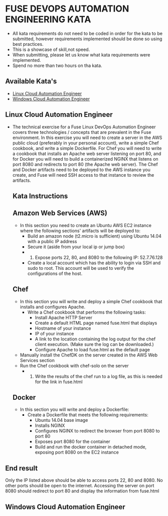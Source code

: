   # FUSE DEVOPS AUTOMATION ENGINEERING KATA

* All kata requirements do not need to be coded in order for the kata to be submitted, however requirements implemented 
  should be done so using best practices.
* This is a showcase of skill,not speed.
* When submitting, please let us know what kata requirements were implemented.
* Spend no more than two hours on tha kata.

## Available Kata's
* [Linux Cloud Automation Engineer](https://github.com/cahcommercial/fuse-kata-devops/blob/master/README.md#linux-cloud-automation-engineer) 
* [Windows Cloud Automation Engineer](https://github.com/cahcommercial/fuse-kata-devops/blob/master/README.md#windows-cloud-automation-engineer)

## Linux Cloud Automation Engineer

* The technical exercise for a Fuse Linux DevOps Automation Engineer covers three technologies / concepts that are prevalent in the Fuse environment. In this exercise you will need to create a server in the AWS public cloud (preferably in your personal account), write a simple Chef cookbook, and write a simple Dockerfile. For Chef you will need to write a cookbook that installs an Apache web server listening on port 80, and for Docker you will need to build a containerized NGINX that listens on port 8080 and redirects to port 80 (the Apache web server). The Chef and Docker artifacts need to be deployed to the AWS instance you create, and Fuse will need SSH access to that instance to review the artifacts.
  
  ## Kata Instructions
  
    ## Amazon Web Services (AWS)
    * In this section you need to create an Ubuntu AWS EC2 instance where the following sections' artifacts will be deployed to:
      *   Build an amazon node (t2.micro is sufficient) using Ubuntu 14.04 with a public IP address 
      *   Secure it (aside from your local ip or jump box)
      * 1.   Expose ports 22, 80, and 8080 to the following IP: 52.7.76.128
      *  Create a local account which has the ability to login via SSH and sudo to root.  This account will be used to verify the configurations of the host.

    ## Chef
    * In this section you will write and deploy a simple Chef cookbook that installs and configures Apache.
      * Write a Chef cookbook that performs the following tasks:
          * Install Apache HTTP Server
          * Create a default HTML page named fuse.html that displays
          * Hostname of your instance
          * IP of your instance
          * A link to the location containing the log output for the chef client execution. (Make sure the log can be downloaded.)
          * Configure Apache to load fuse.html as the default page
    * Manually install the ChefDK on the server created in the AWS Web Services section
    * Run the Chef cookbook with chef-solo on the server
      * 1.  Write the results of the chef run to a log file, as this is needed for the link in fuse.html

    ## Docker
    * In this section you will write and deploy a Dockerfile: 
      * Create a Dockerfile that meets the following requirements:
        * Ubuntu 14.04 base image
        * Installs NGINX
        * Configures NGINX to redirect the browser from port 8080 to port 80
        * Exposes port 8080 for the container
        * Build and run the docker container in detached mode, exposing port 8080 on the EC2 instance

## End result
Only the IP listed above should be able to access ports 22, 80 and 8080.  No other ports should be open to the internet.
Accessing the server on port 8080 should redirect to port 80 and display the information from fuse.html
 
## Windows Cloud Automation Engineer


